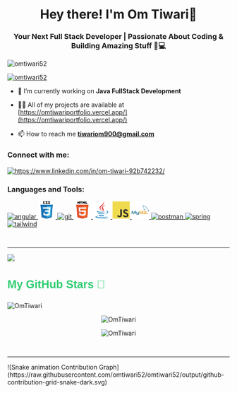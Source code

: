<h1 align="center">Hey there! I'm Om Tiwari🚀</h1>
<h3 align="center">Your Next Full Stack Developer | Passionate About Coding & Building Amazing Stuff 🔧💻</h3>

<p align="left"> <img src="https://komarev.com/ghpvc/?username=omtiwari52&label=Profile%20views&color=0e75b6&style=flat" alt="omtiwari52" /> </p>

<p align="left"> <a href="https://github.com/ryo-ma/github-profile-trophy"><img src="https://github-profile-trophy.vercel.app/?username=omtiwari52" alt="omtiwari52" /></a> </p>

- 🔭 I’m currently working on **Java FullStack Development**

- 👨‍💻 All of my projects are available at [https://omtiwariportfolio.vercel.app/](https://omtiwariportfolio.vercel.app/)

- 📫 How to reach me **tiwariom900@gmail.com**

<h3 align="left">Connect with me:</h3>
<p align="left">
<a href="https://linkedin.com/in/https://www.linkedin.com/in/om-tiwari-92b742232/" target="blank"><img align="center" src="https://raw.githubusercontent.com/rahuldkjain/github-profile-readme-generator/master/src/images/icons/Social/linked-in-alt.svg" alt="https://www.linkedin.com/in/om-tiwari-92b742232/" height="30" width="40" /></a>
</p>

<h3 align="left">Languages and Tools:</h3>
<p align="left"> <a href="https://angular.io" target="_blank" rel="noreferrer"> <img src="https://angular.io/assets/images/logos/angular/angular.svg" alt="angular" width="40" height="40"/> </a> <a href="https://www.w3schools.com/css/" target="_blank" rel="noreferrer"> <img src="https://raw.githubusercontent.com/devicons/devicon/master/icons/css3/css3-original-wordmark.svg" alt="css3" width="40" height="40"/> </a> <a href="https://git-scm.com/" target="_blank" rel="noreferrer"> <img src="https://www.vectorlogo.zone/logos/git-scm/git-scm-icon.svg" alt="git" width="40" height="40"/> </a> <a href="https://www.w3.org/html/" target="_blank" rel="noreferrer"> <img src="https://raw.githubusercontent.com/devicons/devicon/master/icons/html5/html5-original-wordmark.svg" alt="html5" width="40" height="40"/> </a> <a href="https://www.java.com" target="_blank" rel="noreferrer"> <img src="https://raw.githubusercontent.com/devicons/devicon/master/icons/java/java-original.svg" alt="java" width="40" height="40"/> </a> <a href="https://developer.mozilla.org/en-US/docs/Web/JavaScript" target="_blank" rel="noreferrer"> <img src="https://raw.githubusercontent.com/devicons/devicon/master/icons/javascript/javascript-original.svg" alt="javascript" width="40" height="40"/> </a> <a href="https://www.mysql.com/" target="_blank" rel="noreferrer"> <img src="https://raw.githubusercontent.com/devicons/devicon/master/icons/mysql/mysql-original-wordmark.svg" alt="mysql" width="40" height="40"/> </a> <a href="https://postman.com" target="_blank" rel="noreferrer"> <img src="https://www.vectorlogo.zone/logos/getpostman/getpostman-icon.svg" alt="postman" width="40" height="40"/> </a> <a href="https://spring.io/" target="_blank" rel="noreferrer"> <img src="https://www.vectorlogo.zone/logos/springio/springio-icon.svg" alt="spring" width="40" height="40"/> </a> <a href="https://tailwindcss.com/" target="_blank" rel="noreferrer"> <img src="https://www.vectorlogo.zone/logos/tailwindcss/tailwindcss-icon.svg" alt="tailwind" width="40" height="40"/> </a> </p>

<!-- Activity Graph-->
<br>
<hr>

<img src="https://github-readme-activity-graph.vercel.app/graph?username=omtiwari52&bg_color=161b22&color=ffffff&line=d5d5d5&point=a76c6c&area=true&hide_border=true&hide_title=true" />


<h3 align="left" style="font-family: 'Arial', sans-serif; font-size: 1.8em; color: #2ecc71;">My GitHub Stars 🌟</h3>

<!-- Top Languages -->
<p align="left">
  <img height="180em" src="https://github-readme-stats.vercel.app/api/top-langs/?username=omtiwari52&layout=compact&theme=highcontrast" alt="OmTiwari" />
</p>

<!-- GitHub Stats -->
<p align="center">
  <img height="180em" src="https://github-readme-stats.vercel.app/api?username=omtiwari52&show_icons=true&locale=en&theme=highcontrast" alt="OmTiwari" />
</p>

<!-- GitHub Streak -->
<p align="center">
  <img height="160em" src="https://github-readme-streak-stats.herokuapp.com/?user=omtiwari52&theme=highcontrast" alt="OmTiwari" />
</p>

<!--Snake conribution graph-->
<br>
<hr>
![Snake animation Contribution Graph](https://raw.githubusercontent.com/omtiwari52/omtiwari52/output/github-contribution-grid-snake-dark.svg)

